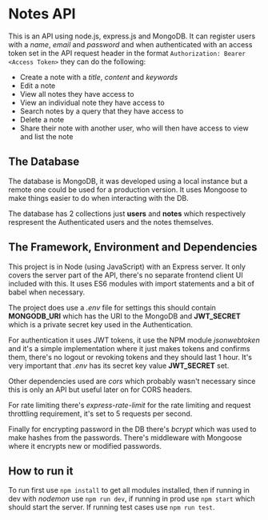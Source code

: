 # Notes API

This is an API using node.js, express.js and MongoDB. It can register users with a *name*, *email* and *password* and when authenticated with an access token set in the API request header in the format `Authorization: Bearer <Access Token>` they can do the following: 
- Create a note with a *title*, *content* and *keywords*
- Edit a note
- View all notes they have access to
- View an individual note they have access to
- Search notes by a query that they have access to
- Delete a note
- Share their note with another user, who will then have access to view and list the note

## The Database

The database is MongoDB, it was developed using a local instance but a remote one could be used for a production version. It uses Mongoose to make things easier to do when interacting with the DB.

The database has 2 collections just **users** and **notes** which respectively respresent the Authenticated users and the notes themselves.

## The Framework, Environment and Dependencies

This project is in Node (using JavaScript) with an Express server. It only covers the server part of the API, there's no separate frontend client UI included with this. It uses ES6 modules with import statements and a bit of babel when necessary.

The project does use a *.env* file for settings this should contain **MONGODB_URI** which has the URI to the MongoDB and **JWT_SECRET** which is a private secret key used in the Authentication.

For authentication it uses JWT tokens, it use the NPM module *jsonwebtoken* and it's a simple implementation where it just makes tokens and confirms them, there's no logout or revoking tokens and they should last 1 hour. It's very important that *.env* has its secret key value **JWT_SECRET** set.

Other dependencies used are *cors* which probably wasn't necessary since this is only an API but useful later on for CORS headers.

For rate limiting there's *express-rate-limit* for the rate limiting and request throttling requirement, it's set to 5 requests per second.

Finally for encrypting password in the DB there's *bcrypt* which was used to make hashes from the passwords. There's middleware with Mongoose where it encrypts new or modified passwords.

## How to run it

To run first use `npm install` to get all modules installed, then if running in dev with *nodemon* use `npm run dev`, if running in prod use `npm start` which should start the server. If running test cases use `npm run test`.
